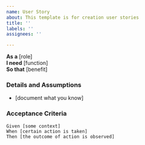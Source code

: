 ```yaml
---
name: User Story
about: This template is for creation user stories
title: ''
labels: ''
assignees: ''

---
```


**As a** [role]  
 **I need** [function]  
 **So that** [benefit]  
   
 ### Details and Assumptions
 * [document what you know]
  
 ### Acceptance Criteria  
   
 ```gherkin
 Given [some context]
 When [certain action is taken]
 Then [the outcome of action is observed]
 ```
